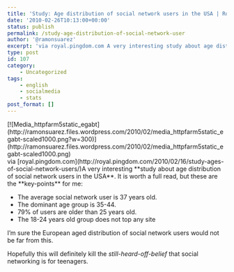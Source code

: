 ```yaml
---
title: 'Study: Age distribution of social network users in the USA | Royal Pingdom'
date: '2010-02-26T10:13:00+00:00'
status: publish
permalink: /study-age-distribution-of-social-network-user
author: '@ramonsuarez'
excerpt: 'via royal.pingdom.com A very interesting study about age distribution of social network users in the USA. It is worth a full read, but these are the key-points for me: The average social network user is 37 years old. The dominant age group is 35-4...'
type: post
id: 107
category:
    - Uncategorized
tags:
    - english
    - socialmedia
    - stats
post_format: []
---
```

<div class="p_embed p_image_embed">[![Media_httpfarm5static_egabt](http://ramonsuarez.files.wordpress.com/2010/02/media_httpfarm5static_egabt-scaled1000.png?w=300)](http://ramonsuarez.files.wordpress.com/2010/02/media_httpfarm5static_egabt-scaled1000.png)</div>via [royal.pingdom.com](http://royal.pingdom.com/2010/02/16/study-ages-of-social-network-users/)</div>A very interesting **study about age distribution of social network users in the USA**. It is worth a full read, but these are the **key-points** for me:

- The average social network user is 37 years old.
- The dominant age group is 35-44.
- 79% of users are older than 25 years old.
- The 18-24 years old group does not top any site

I’m sure the European aged distribution of social network users would not be far from this.

Hopefully this will definitely kill the *still-heard-off-belief* that social networking is for teenagers.

</div>